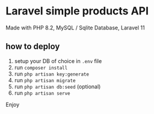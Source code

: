 # Laravel simple products API
Made with PHP 8.2, MySQL / Sqlite Database, Laravel 11

## how to deploy
1. setup your DB of choice in `.env` file
2. run `composer install`
3. run `php artisan key:generate`
4. run `php artisan migrate`
5. run `php artisan db:seed` (optional)
6. run `php artisan serve`

Enjoy